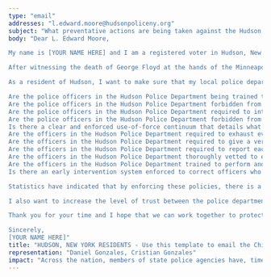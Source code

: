 ```yaml
---
type: "email"
addresses: "l.edward.moore@hudsonpoliceny.org"
subject: "What preventative actions are being taken against the Hudson Police Department?"
body: "Dear L. Edward Moore,

My name is [YOUR NAME HERE] and I am a registered voter in Hudson, New York. I am writing to you today to ask what you are doing, as the Chief of Police of Hudson, to ensure that your officers are not abusing their power and are held accountable for their actions.

After witnessing the death of George Floyd at the hands of the Minneapolis Police Department, I am left feeling outraged, frustrated, and hurt. The system has failed yet another black man and we are anxiously waiting to see if the officers responsible for his death will face consequences.

As a resident of Hudson, I want to make sure that my local police department is taking the necessary preventative measures to ensure that incidents like this will not occur in the future. So I ask:

Are the police officers in the Hudson Police Department being trained to de-escalate altercations by using peaceful conflict resolution strategies?
Are the police officers in the Hudson Police Department forbidden from using carotid restraints (chokeholds, strangleholds, etc.) and hog-tying methods? Furthermore, are they forbidden from transporting civilians in uncomfortable positions, such as face down in a vehicle?
Are the police officers in the Hudson Police Department required to intervene if they witness another officer using excessive force? Will officers be reprimanded if they fail to intervene?
Are the police officers in the Hudson Police Department forbidden from shooting at moving vehicles?
Is there a clear and enforced use-of-force continuum that details what weapons and force are acceptable in a wide variety of civilian-police interactions?
Are the officers in the Hudson Police Department required to exhaust every other possible option before using excessive force?
Are the officers in the Hudson Police Department required to give a verbal warning to civilians before drawing their weapon or using excessive force?
Are the officers in the Hudson Police Department required to report each time they threaten to or use force on civilians?
Are the officers in the Hudson Police Department thoroughly vetted to ensure that they do not have a history with abuse, racism, xenophobia, homophobia / transphobia, or discrimination?
Are the officers in the Hudson Police Department trained to perform and seek necessary medical action after using excessive force?
Is there an early intervention system enforced to correct officers who use excessive force? Additionally, how many complaints does an officer have to receive before they are reprimanded? Before they are terminated? More than three complaints are unacceptable.

Statistics have indicated that by enforcing these policies, there is a significant decrease in civilian complaints and injury due to excessive force. If any of the policies are not currently in place, then what is being done to ensure that they are going to be enforced in the near future? What can I do, as a concerned citizen, to set these policies in motion?

I also want to increase the level of trust between the police department and the community. To establish trust, there has to be transparency. I would like to see the Hudson Police Department collect and report data on civilian deaths that occurred in custody and as a result of an officer’s use of excessive force. The data should be broken down by demographics and should showcase the race, gender, sexuality, and religion of the civilians. Allowing the public access to this information will show us where we, as a community, fall short.

Thank you for your time and I hope that we can work together to protect the Hudson community. I refuse to let the next hashtag come from here.

Sincerely,
[YOUR NAME HERE]"
title: "HUDSON, NEW YORK RESIDENTS - Use this template to email the Chief of Police of Hudson to quiz them on what preventive actions are being taken to protect against police brutality from the Hudson Police Department."
representation: "Daniel Gonzales, Cristian Gonzales"
impact: "Across the nation, members of state police agencies have, time and time again, abused their power and have killed black Americans in a horrific manner, devoid of any lawfulness. Our nation has observed the cruel and evil killings of George Floyd, Breonna Taylor, Eric Garner, Ahmed Aubrey, and countless others of black Americans. Email the Chief of Police for the city of Hudson and press the question--are you, L. Edward Moore, taking any preventative actions to ensure that such acts of cruelty against African Americans don't happen as a consequence of policing with racist motives?"
---
```


